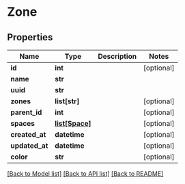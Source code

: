 # Zone

## Properties
Name | Type | Description | Notes
------------ | ------------- | ------------- | -------------
**id** | **int** |  | [optional] 
**name** | **str** |  | 
**uuid** | **str** |  | 
**zones** | **list[str]** |  | [optional] 
**parent_id** | **int** |  | [optional] 
**spaces** | [**list[Space]**](Space.md) |  | [optional] 
**created_at** | **datetime** |  | [optional] 
**updated_at** | **datetime** |  | [optional] 
**color** | **str** |  | [optional] 

[[Back to Model list]](../README.md#documentation-for-models) [[Back to API list]](../README.md#documentation-for-api-endpoints) [[Back to README]](../README.md)


